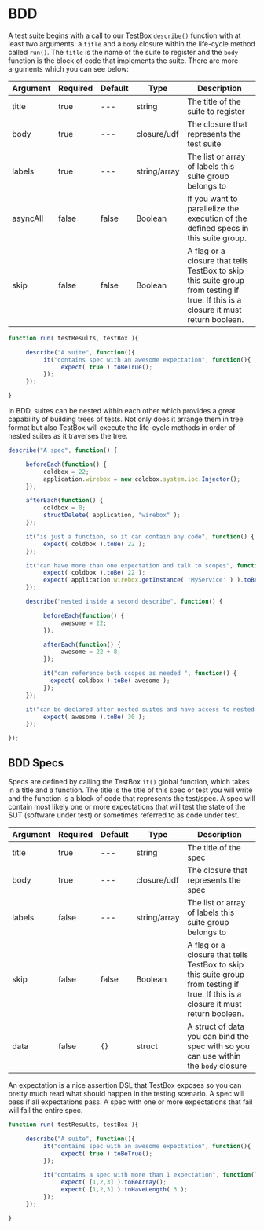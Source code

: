 # BDD

A test suite begins with a call to our TestBox `describe()` function with at least two arguments: a `title` and a `body` closure within the life-cycle method called `run()`. The `title` is the name of the suite to register and the `body` function is the block of code that implements the suite. There are more arguments which you can see below:

| Argument | Required | Default | Type         | Description                                                                                                                        |
| -------- | -------- | ------- | ------------ | ---------------------------------------------------------------------------------------------------------------------------------- |
| title    | true     | ---     | string       | The title of the suite to register                                                                                                 |
| body     | true     | ---     | closure/udf  | The closure that represents the test suite                                                                                         |
| labels   | true     | ---     | string/array | The list or array of labels this suite group belongs to                                                                            |
| asyncAll | false    | false   | Boolean      | If you want to parallelize the execution of the defined specs in this suite group.                                                 |
| skip     | false    | false   | Boolean      | A flag or a closure that tells TestBox to skip this suite group from testing if true. If this is a closure it must return boolean. |

```javascript
function run( testResults, testBox ){

     describe("A suite", function(){
          it("contains spec with an awesome expectation", function(){
               expect( true ).toBeTrue();
          });
     });

}
```

In BDD, suites can be nested within each other which provides a great capability of building trees of tests. Not only does it arrange them in tree format but also TestBox will execute the life-cycle methods in order of nested suites as it traverses the tree.

```javascript
describe("A spec", function() {

     beforeEach(function() {
          coldbox = 22;
          application.wirebox = new coldbox.system.ioc.Injector();
     });

     afterEach(function() {
          coldbox = 0;
          structDelete( application, "wirebox" );
     });

     it("is just a function, so it can contain any code", function() {
          expect( coldbox ).toBe( 22 );
     });

     it("can have more than one expectation and talk to scopes", function() {
          expect( coldbox ).toBe( 22 );
          expect( application.wirebox.getInstance( 'MyService' ) ).toBeComponent();
     });

     describe("nested inside a second describe", function() {

          beforeEach(function() {
               awesome = 22;
          });

          afterEach(function() {
               awesome = 22 + 8;
          });

          it("can reference both scopes as needed ", function() {
            expect( coldbox ).toBe( awesome );
          });
     });

     it("can be declared after nested suites and have access to nested variables", function() {
          expect( awesome ).toBe( 30 );
     });

});
```

## BDD Specs

Specs are defined by calling the TestBox `it()` global function, which takes in a title and a function. The title is the title of this spec or test you will write and the function is a block of code that represents the test/spec. A spec will contain most likely one or more expectations that will test the state of the SUT (software under test) or sometimes referred to as code under test.

| Argument | Required | Default | Type         | Description                                                                                                                        |
| -------- | -------- | ------- | ------------ | ---------------------------------------------------------------------------------------------------------------------------------- |
| title    | true     | ---     | string       | The title of the spec                                                                                                              |
| body     | true     | ---     | closure/udf  | The closure that represents the spec                                                                                               |
| labels   | false    | ---     | string/array | The list or array of labels this suite group belongs to                                                                            |
| skip     | false    | false   | Boolean      | A flag or a closure that tells TestBox to skip this suite group from testing if true. If this is a closure it must return boolean. |
| data     | false    | `{}`    | struct       | A struct of data you can bind the spec with so you can use within the `body` closure                                               |

An expectation is a nice assertion DSL that TestBox exposes so you can pretty much read what should happen in the testing scenario. A spec will pass if all expectations pass. A spec with one or more expectations that fail will fail the entire spec.

```javascript
function run( testResults, testBox ){

     describe("A suite", function(){
          it("contains spec with an awesome expectation", function(){
               expect( true ).toBeTrue();
          });

          it("contains a spec with more than 1 expectation", function(){
               expect( [1,2,3] ).toBeArray();
               expect( [1,2,3] ).toHaveLength( 3 );
          });
     });

}
```
